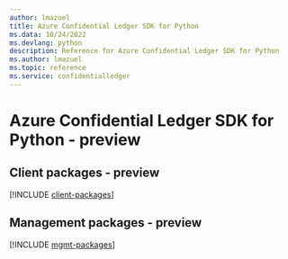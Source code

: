 ```yaml
---
author: lmazuel
title: Azure Confidential Ledger SDK for Python
ms.data: 10/24/2022
ms.devlang: python
description: Reference for Azure Confidential Ledger SDK for Python
ms.author: lmazuel
ms.topic: reference
ms.service: confidentialledger
---
```

# Azure Confidential Ledger SDK for Python - preview

## Client packages - preview
[!INCLUDE [client-packages](confidential-ledger-client-index.md)]
## Management packages - preview
[!INCLUDE [mgmt-packages](confidential-ledger-mgmt-index.md)]